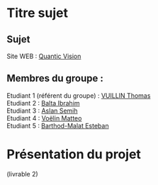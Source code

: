 # Titre sujet   

## Sujet
Site WEB : [Quantic Vision](https://estebanbrrr.github.io/quanticVision/)

## Membres du groupe :

Etudiant 1 (référent du groupe) :  [VUILLIN Thomas](mailto:thomas.vuillin@edu.univ-fcomte.fr?subject=SAE_1_05_06)  
Etudiant 2 : [Balta Ibrahim](mailto:ibrahim.balta@edu.univ-fcomte.fr?subject=SAE_1_05_06)   
Etudiant 3 : [Aslan Semih](mailto:thomas.vuillin@edu.univ-fcomte.fr?subject=SAE_1_05_06)  
Etudiant 4 : [Voëlin Matteo](mailto:semih.aslan@edu.univ-fcomte.fr?subject=SAE_1_05_06)  
Etudiant 5 : [Barthod-Malat Esteban](mailto:esteban.barthod-malat@edu.univ-fcomte.fr?subject=SAE_1_05_06) 

# Présentation du projet

(livrable 2)
